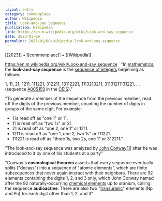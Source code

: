 ```yaml
---
layout: entry
category: commonplace
author: Wikipedia
title: Look-and-Say Sequence
publication: Wikipedia
link: https://en.m.wikipedia.org/wiki/Look-and-say_sequence
date: 2023-01-09
permalink: 2023/01/09/wikipedia-look-and-say-sequence
---
```


[[2023]] • [[commonplace]] • [[Wikipedia]]

https://en.m.wikipedia.org/wiki/Look-and-say_sequence
 
"In [mathematics](https://en.wikipedia.org/wiki/Mathematics), the **look-and-say sequence** is the [sequence of integers](https://en.wikipedia.org/wiki/Integer_sequence) beginning as follows:

1, 11, 21, 1211, 111221, 312211, 13112221, 1113213211, 31131211131221, ... (sequence [A005150](https://oeis.org/A005150) in the [OEIS](https://en.wikipedia.org/wiki/On-Line_Encyclopedia_of_Integer_Sequences))."

"To generate a member of the sequence from the previous member, read off the digits of the previous member, counting the number of digits in groups of the same digit. For example:

* 1 is read off as "one 1" or 11.
* 11 is read off as "two 1s" or 21.
* 21 is read off as "one 2, one 1" or 1211.
* 1211 is read off as "one 1, one 2, two 1s" or 111221.
* 111221 is read off as "three 1s, two 2s, one 1" or 312211."

"The look-and-say sequence was analyzed by [John Conway](https://en.wikipedia.org/wiki/John_Horton_Conway)[[1]](https://en.wikipedia.org/wiki/Look-and-say_sequence#cite_note-Conway-original-article-1) after he was introduced to it by one of his students at a party"

"Conway's **cosmological theorem** asserts that every sequence eventually splits ("decays") into a sequence of "atomic elements", which are finite subsequences that never again interact with their neighbors. There are 92 elements containing the digits 1, 2, and 3 only, which John Conway named after the 92 naturally-occurring [chemical elements](https://en.wikipedia.org/wiki/Chemical_element) up to uranium, calling the sequence **audioactive**. There are also two "[transuranic](https://en.wikipedia.org/wiki/Transuranic)" elements (Np and Pu) for each digit other than 1, 2, and 3"
